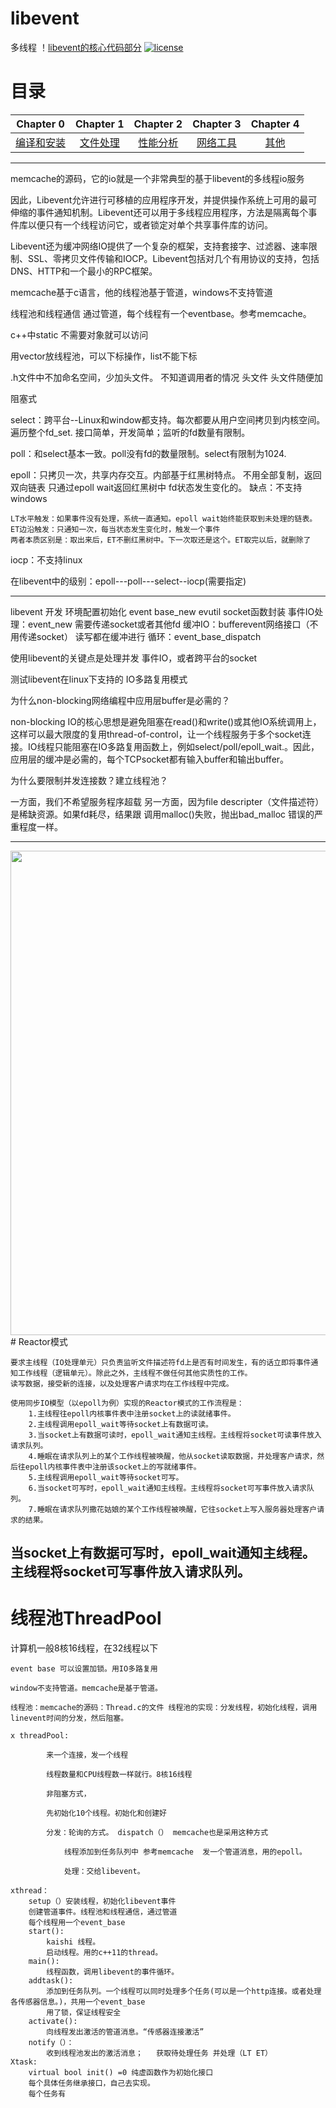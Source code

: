 # libevent
多线程
！[libevent的核心代码部分](https://github.com/HanXiao68/libevent/blob/master/libevent%E6%A0%B8%E5%BF%83%E9%83%A8%E5%88%86.pdf)
[![license](https://img.shields.io/github/license/mashape/apistatus.svg)](https://opensource.org/licenses/MIT)

# 目录

| Chapter 0 | Chapter 1 | Chapter 2 | Chapter 3| Chapter 4 |
| :---------:| :---------: | :---------: | :---------: | :--------: |
|[编译和安装](#pro)|[文件处理](#file)|[性能分析](#sysinfo)|[网络工具](#net)|[其他](#other)|
---


memcache的源码，它的io就是一个非常典型的基于libevent的多线程io服务

因此，Libevent允许进行可移植的应用程序开发，并提供操作系统上可用的最可伸缩的事件通知机制。Libevent还可以用于多线程应用程序，方法是隔离每个事件库以便只有一个线程访问它，或者锁定对单个共享事件库的访问。

Libevent还为缓冲网络IO提供了一个复杂的框架，支持套接字、过滤器、速率限制、SSL、零拷贝文件传输和IOCP。Libevent包括对几个有用协议的支持，包括DNS、HTTP和一个最小的RPC框架。

memcache基于c语言，他的线程池基于管道，windows不支持管道

线程池和线程通信 通过管道，每个线程有一个eventbase。参考memcache。

c++中static 不需要对象就可以访问

用vector放线程池，可以下标操作，list不能下标

.h文件中不加命名空间，少加头文件。 不知道调用者的情况
头文件 头文件随便加


阻塞式

select：跨平台--Linux和window都支持。每次都要从用户空间拷贝到内核空间。 遍历整个fd_set.  接口简单，开发简单；监听的fd数量有限制。

poll：和select基本一致。poll没有fd的数量限制。select有限制为1024.

epoll：只拷贝一次，共享内存交互。内部基于红黑树特点。
        不用全部复制，返回双向链表
        只通过epoll wait返回红黑树中 fd状态发生变化的。
    缺点：不支持windows

    LT水平触发：如果事件没有处理，系统一直通知。epoll wait始终能获取到未处理的链表。
    ET边沿触发：只通知一次，每当状态发生变化时，触发一个事件
    两者本质区别是：取出来后，ET不删红黑树中。下一次取还是这个。ET取完以后，就删除了
iocp：不支持linux

在libevent中的级别：epoll---poll---select--iocp(需要指定)

---

libevent 开发
    环境配置初始化 event base_new
    evutil socket函数封装
    事件IO处理：event_new  需要传递socket或者其他fd
    缓冲IO：bufferevent网络接口（不用传递socket） 读写都在缓冲进行
    循环：event_base_dispatch


使用libevent的关键点是处理并发 事件IO，或者跨平台的socket


测试libevent在linux下支持的 IO多路复用模式


为什么non-blocking网络编程中应用层buffer是必需的？

non-blocking IO的核心思想是避免阻塞在read()和write()或其他IO系统调用上，这样可以最大限度的复用thread-of-control，让一个线程服务于多个socket连接。IO线程只能阻塞在IO多路复用函数上，例如select/poll/epoll_wait.。因此，应用层的缓冲是必需的，每个TCPsocket都有输入buffer和输出buffer。

为什么要限制并发连接数？建立线程池？
   
   一方面，我们不希望服务程序超载
    另一方面，因为file descripter（文件描述符）是稀缺资源。如果fd耗尽，结果跟 调用malloc()失败，抛出bad_malloc 错误的严重程度一样。

---
<img src="https://github.com/HanXiao68/libevent/blob/master/image/reactor.png" width="775"/>
# Reactor模式

    要求主线程（IO处理单元）只负责监听文件描述符fd上是否有时间发生，有的话立即将事件通知工作线程（逻辑单元）。除此之外，主线程不做任何其他实质性的工作。
    读写数据，接受新的连接，以及处理客户请求均在工作线程中完成。

    使用同步IO模型（以epoll为例）实现的Reactor模式的工作流程是：
        1.主线程往epoll内核事件表中注册socket上的读就绪事件。
        2.主线程调用epoll_wait等待socket上有数据可读。
        3.当socket上有数据可读时，epoll_wait通知主线程。主线程将socket可读事件放入请求队列。
        4.睡眠在请求队列上的某个工作线程被唤醒，他从socket读取数据，并处理客户请求，然后往epoll内核事件表中注册该socket上的写就绪事件。
        5.主线程调用epoll_wait等待socket可写。
        6.当socket可写时，epoll_wait通知主线程。主线程将socket可写事件放入请求队列。
        7.睡眠在请求队列撒花姑娘的某个工作线程被唤醒，它往socket上写入服务器处理客户请求的结果。

当socket上有数据可写时，epoll_wait通知主线程。主线程将socket可写事件放入请求队列。
---

# 线程池ThreadPool

计算机一般8核16线程，在32线程以下

	event base 可以设置加锁。用IO多路复用
        
	window不支持管道。memcache是基于管道。
        
	线程池：memcache的源码：Thread.c的文件 线程池的实现：分发线程，初始化线程，调用linevent时间的分发，然后阻塞。
        
	x threadPool:
        
			来一个连接，发一个线程
                        
			线程数量和CPU线程数一样就行。8核16线程
                        
			非阻塞方式，
                        
			先初始化10个线程。初始化和创建好
                        
			分发：轮询的方式。 dispatch（） memcache也是采用这种方式
                        
				线程添加到任务队列中 参考memcache  发一个管道消息，用的epoll。
                                
				处理：交给libevent。
                                
	xthread：
		setup（）安装线程，初始化libevent事件
		创建管道事件。线程池和线程通信，通过管道
		每个线程用一个event_base
		start():
			kaishi 线程。
			启动线程。用的c++11的thread。
		main():
			线程函数，调用libevent的事件循环。
		addtask():
			添加到任务队列。一个线程可以同时处理多个任务(可以是一个http连接。或者处理各传感器信息。)，共用一个event_base
			用了锁，保证线程安全
		activate():
			向线程发出激活的管道消息。“传感器连接激活”
		notify（）：
			收到线程池发出的激活消息；   获取待处理任务 并处理（LT ET）
	Xtask:
		virtual	bool init() =0 纯虚函数作为初始化接口
		每个具体任务继承接口，自己去实现。	
		每个任务有 	






